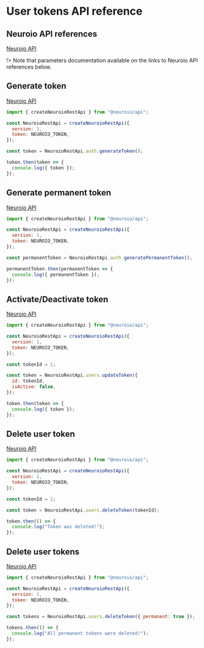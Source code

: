 # User tokens API reference

## Neuroio API references

[Neuroio API](https://kb.neuroio.com/#/authorization)

!> Note that parameters documentation available on the links to Neuroio API references below.

## Generate token

[Neuroio API](https://kb.neuroio.com/#/authorization?id=token-generation)

```js
import { createNeuroioRestApi } from "@neuroio/api";

const NeuroioRestApi = createNeuroioRestApi({
  version: 1,
  token: NEUROIO_TOKEN,
});

const token = NeuroioRestApi.auth.generateToken();

token.then(token => {
  console.log({ token });
});
```

## Generate permanent token

[Neuroio API](https://kb.neuroio.com/#/authorization?id=token-generation)

```js
import { createNeuroioRestApi } from "@neuroio/api";

const NeuroioRestApi = createNeuroioRestApi({
  version: 1,
  token: NEUROIO_TOKEN,
});

const permanentToken = NeuroioRestApi.auth.generatePermanentToken();

permanentToken.then(permanentToken => {
  console.log({ permanentToken });
});
```

## Activate/Deactivate token

[Neuroio API](https://kb.neuroio.com/#/authorization?id=token-deactivationactivation)

```js
import { createNeuroioRestApi } from "@neuroio/api";

const NeuroioRestApi = createNeuroioRestApi({
  version: 1,
  token: NEUROIO_TOKEN,
});

const tokenId = 1;

const token = NeuroioRestApi.users.updateToken({
  id: tokenId,
  isActive: false,
});

token.then(token => {
  console.log({ token });
});
```

## Delete user token

[Neuroio API](https://kb.neuroio.com/#/authorization?id=deleting-a-token)

```js
import { createNeuroioRestApi } from "@neuroio/api";

const NeuroioRestApi = createNeuroioRestApi({
  version: 1,
  token: NEUROIO_TOKEN,
});

const tokenId = 1;

const token = NeuroioRestApi.users.deleteToken(tokenId);

token.then(() => {
  console.log("Token was deleted!");
});
```

## Delete user tokens

[Neuroio API](https://kb.neuroio.com/#/authorization?id=deleting-all-users-tokens)

```js
import { createNeuroioRestApi } from "@neuroio/api";

const NeuroioRestApi = createNeuroioRestApi({
  version: 1,
  token: NEUROIO_TOKEN,
});

const tokens = NeuroioRestApi.users.deleteToken({ permanent: true });

tokens.then(() => {
  console.log("All permanent tokens were deleted!");
});
```
